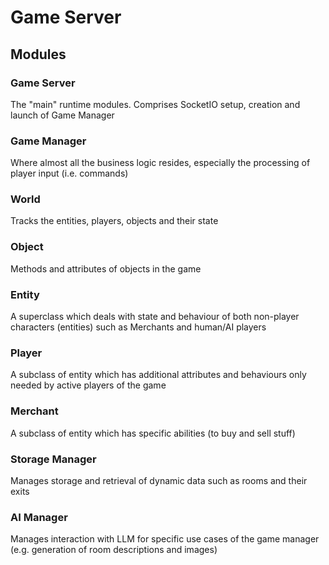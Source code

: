# Game Server

## Modules

### Game Server

The "main" runtime modules. Comprises SocketIO setup, creation and launch of Game Manager

### Game Manager

Where almost all the business logic resides, especially the processing of player input (i.e. commands)

### World

Tracks the entities, players, objects and their state

### Object

Methods and attributes of objects in the game

### Entity

A superclass which deals with state and behaviour of both non-player characters (entities) such as Merchants and human/AI players

### Player

A subclass of entity which has additional attributes and behaviours only needed by active players of the game

### Merchant

A subclass of entity which has specific abilities (to buy and sell stuff)

### Storage Manager

Manages storage and retrieval of dynamic data such as rooms and their exits

### AI Manager

Manages interaction with LLM for specific use cases of the game manager (e.g. generation of room descriptions and images)
